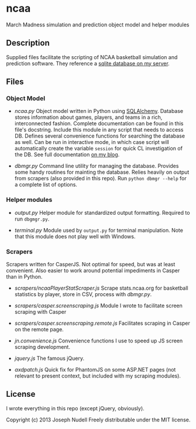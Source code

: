 # ncaa

March Madness simulation and prediction object model and helper modules

## Description

Supplied files facilitate the scripting of NCAA basketball simulation and
prediction software. They reference a [sqlite database on my server](http://joenoodles.com/data/ncaa.db "college basketball database").

## Files

### Object Model

+ _ncaa.py_     Object model written in Python using [SQLAlchemy](http://www.sqlalchemy.org/ "SQLAlchemy -- ORM databases in Python"). Database stores information about games, players, and teams in a rich, interconnected fashion. Complete documentation can be found in this file's docstring. Include this module in any script that needs to access DB. Defines several convenience functions for searching the database as well. Can be run in interactive mode, in which case script will automatically create the variable `session` for quick CL investigation of the DB. See full documentation [on my blog](http://joenoodles.com/).

+ _dbmgr.py_    Command line utility for managing the database. Provides some handy routines for mainting the database. Relies heavily on output from scrapers (also provided in this repo). Run `python dbmgr --help` for a complete list of options.

### Helper modules

+ _output.py_   Helper module for standardized output formatting. Required to run `dbgmgr.py`.

+ _terminal.py_ Module used by `output.py` for terminal manipulation. Note that this module does not play well with Windows.

### Scrapers

Scrapers written for CasperJS. Not optimal for speed, but was at least convenient. Also easier to work around potential impediments in Casper than in Python.

+ _scrapers/ncaaPlayerStatScraper.js_   Scrape stats.ncaa.org for basketball statistics by player, store in CSV, process with _dbmgr.py_.

+ _scrapers/casper.screenscraping.js_   Module I wrote to facilitate screen scraping with Casper

+ _scrapers/casper.screenscraping.remote.js_    Facilitates scraping in Casper on the remote page.

+ _jn.convenience.js_   Convenience functions I use to speed up JS screen scraping development.

+ _jquery.js_   The famous jQuery.

+ _axdpatch.js_ Quick fix for PhantomJS on some ASP.NET pages (not relevant to present context, but included with my scraping modules).

## License

I wrote everything in this repo (except jQuery, obviously).

Copyright (c) 2013 Joseph Nudell
Freely distributable under the MIT license.
